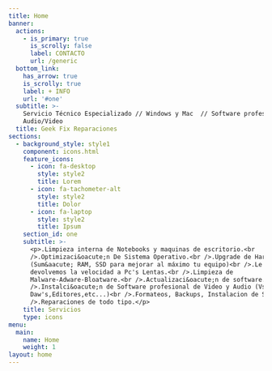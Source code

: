 ```yaml
---
title: Home
banner:
  actions:
    - is_primary: true
      is_scrolly: false
      label: CONTACTO
      url: /generic
  bottom_link:
    has_arrow: true
    is_scrolly: true
    label: + INFO
    url: '#one'
  subtitle: >-
    Servicio Técnico Especializado // Windows y Mac  // Software profesional de
    Audio/Video
  title: Geek Fix Reparaciones
sections:
  - background_style: style1
    component: icons.html
    feature_icons:
      - icon: fa-desktop
        style: style2
        title: Lorem
      - icon: fa-tachometer-alt
        style: style2
        title: Dolor
      - icon: fa-laptop
        style: style2
        title: Ipsum
    section_id: one
    subtitle: >-
      <p>.Limpieza interna de Notebooks y maquinas de escritorio.<br
      />.Optimizaci&oacute;n De Sistema Operativo.<br />.Upgrade de Hardware
      (Sum&aacute; RAM, SSD para mejorar al máximo tu equipo)<br />.Le
      devolvemos la velocidad a Pc's Lentas.<br />.Limpieza de
      Malware-Adware-Bloatware.<br />.Actualizaci&oacute;n de software.<br
      />.Instalci&oacute;n de Software profesional de Video y Audio (Vst's,
      Daw's,Editores,etc...)<br />.Formateos, Backups, Instalacion de SO.<br
      />.Reparaciones de todo tipo.</p>
    title: Servicios
    type: icons
menu:
  main:
    name: Home
    weight: 1
layout: home
---
```


